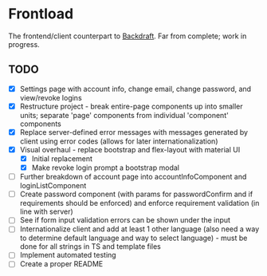 # Frontload

The frontend/client counterpart to [Backdraft](https://github.com/ImranR98/Backdraft). Far from complete; work in progress.

## TODO
- [x] Settings page with account info, change email, change password, and view/revoke logins
- [x] Restructure project - break entire-page components up into smaller units; separate 'page' components from individual 'component' components
- [x] Replace server-defined error messages with messages generated by client using error codes (allows for later internationalization)
- [x] Visual overhaul - replace bootstrap and flex-layout with material UI
    - [x] Initial replacement
    - [x] Make revoke login prompt a bootstrap modal
- [ ] Further breakdown of account page into accountInfoComponent and loginListComponent
- [ ] Create password component (with params for passwordConfirm and if requirements should be enforced) and enforce requirement validation (in line with server)
- [ ] See if form input validation errors can be shown under the input
- [ ] Internationalize client and add at least 1 other language (also need a way to determine default language and way to select language) - must be done for all strings in TS and template files
- [ ] Implement automated testing
- [ ] Create a proper README